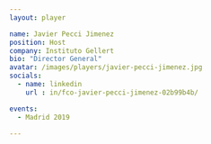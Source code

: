 ```yaml
---
layout: player

name: Javier Pecci Jimenez
position: Host
company: Instituto Gellert
bio: "Director General"
avatar: /images/players/javier-pecci-jimenez.jpg
socials:
  - name: linkedin
    url : in/fco-javier-pecci-jimenez-02b99b4b/

events:
  - Madrid 2019

---
```

